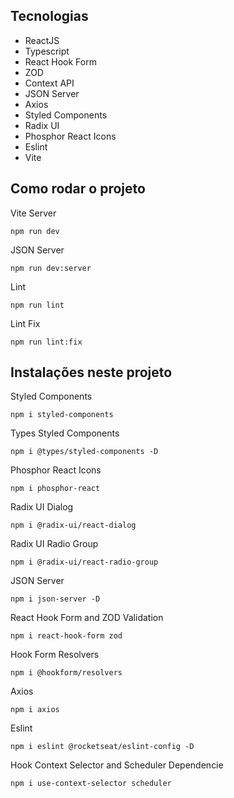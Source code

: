 ## Tecnologias
- ReactJS
- Typescript
- React Hook Form
- ZOD
- Context API
- JSON Server
- Axios
- Styled Components
- Radix UI
- Phosphor React Icons
- Eslint
- Vite

## Como rodar o projeto
Vite Server
```
npm run dev
```
JSON Server
```
npm run dev:server
```
Lint
```
npm run lint
```
Lint Fix
```
npm run lint:fix
```

## Instalações neste projeto

Styled Components
```
npm i styled-components
```
Types Styled Components
```
npm i @types/styled-components -D
```
Phosphor React Icons
```
npm i phosphor-react
```
Radix UI Dialog
```
npm i @radix-ui/react-dialog
```
Radix UI Radio Group
```
npm i @radix-ui/react-radio-group
```
JSON Server
```
npm i json-server -D
```
React Hook Form and ZOD Validation
```
npm i react-hook-form zod
```
Hook Form Resolvers
```
npm i @hookform/resolvers
```
Axios
```
npm i axios
```
Eslint
```
npm i eslint @rocketseat/eslint-config -D
```
Hook Context Selector and Scheduler Dependencie
```
npm i use-context-selector scheduler
```